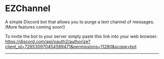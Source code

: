 # EZChannel
A simple Discord bot that allows you to purge a text channel of messages. (More features coming soon!)

To invite the bot to your server simply paste this link into your web browser:
https://discord.com/api/oauth2/authorize?client_id=726530970454589471&permissions=11280&scope=bot

_______________________________________________________________________________________________________________________________________________________________________________